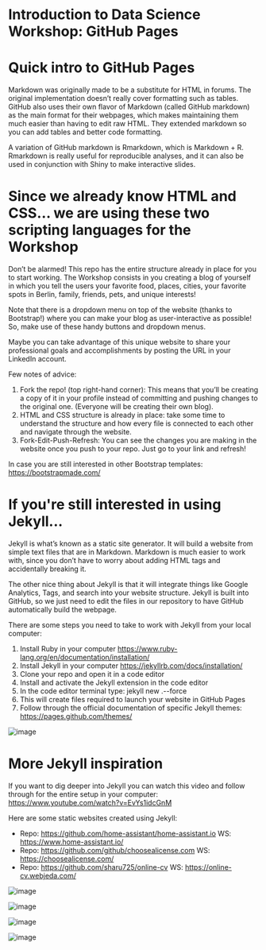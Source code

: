# Introduction to Data Science Workshop: GitHub Pages

# Quick intro to GitHub Pages

Markdown was originally made to be a substitute for HTML in forums. The original implementation doesn’t really cover formatting such as tables.
GitHub also uses their own flavor of Markdown (called GitHub markdown) as the main format for their webpages, which makes maintaining them much easier than having to edit raw HTML. They extended markdown so you can add tables and better code formatting.

A variation of GitHub markdown is Rmarkdown, which is Markdown + R. Rmarkdown is really useful for reproducible analyses, and it can also be used in conjunction with Shiny to make interactive slides.

# Since we already know HTML and CSS… we are using these two scripting languages for the Workshop

Don’t be alarmed! This repo has the entire structure already in place for you to start working.
The Workshop consists in you creating a blog of yourself in which you tell the users your favorite food, places, cities, your favorite spots in Berlin, family, friends, pets, and unique interests!

Note that there is a dropdown menu on top of the website (thanks to Bootstrap!) where you can make your blog as user-interactive as possible! So, make use of these handy buttons and dropdown menus.

Maybe you can take advantage of this unique website to share your professional goals and accomplishments by posting the URL in your LinkedIn account.

Few notes of advice:
1. Fork the repo! (top right-hand corner): This means that you’ll be creating a copy of it in your profile instead of committing and pushing changes to the original one. (Everyone will be creating their own blog).
2. HTML and CSS structure is already in place: take some time to understand the structure and how every file is connected to each other and navigate through the website.
3. Fork-Edit-Push-Refresh: You can see the changes you are making in the website once you push to your repo. Just go to your link and refresh!

In case you are still interested in other Bootstrap templates: 
https://bootstrapmade.com/

# If you're still interested in using Jekyll...

Jekyll is what’s known as a static site generator. It will build a website from simple text files that are in Markdown. Markdown is much easier to work with, since you don’t have to worry about adding HTML tags and accidentally breaking it.

The other nice thing about Jekyll is that it will integrate things like Google Analytics, Tags, and search into your website structure.
Jekyll is built into GitHub, so we just need to edit the files in our repository to have GitHub automatically build the webpage.

There are some steps you need to take to work with Jekyll from your local computer:
1. Install Ruby in your computer
https://www.ruby-lang.org/en/documentation/installation/
2. Install Jekyll in your computer
https://jekyllrb.com/docs/installation/
3. Clone your repo and open it in a code editor
4. Install and activate the Jekyll extension in the code editor
5. In the code editor terminal type: jekyll new .--force
6. This will create files required to launch your website in GitHub Pages
7. Follow through the official documentation of specific Jekyll themes: 
https://pages.github.com/themes/  

![image](https://user-images.githubusercontent.com/73721626/202047733-5b70f10d-3220-4b23-b45d-0ad8ceaaeaef.png)

# More Jekyll inspiration

If you want to dig deeper into Jekyll you can watch this video and follow through for the entire setup in your computer:
https://www.youtube.com/watch?v=EvYs1idcGnM

Here are some static websites created using Jekyll:
- Repo: https://github.com/home-assistant/home-assistant.io WS: https://www.home-assistant.io/
- Repo: https://github.com/github/choosealicense.com WS: https://choosealicense.com/
- Repo: https://github.com/sharu725/online-cv WS: https://online-cv.webjeda.com/

















![image](https://user-images.githubusercontent.com/73721626/122093340-9b759c80-cdd0-11eb-9e3a-8fb5f29d6445.png)

![image](https://user-images.githubusercontent.com/73721626/122093416-ae886c80-cdd0-11eb-9a04-ebfb9d71c148.png)

![image](https://user-images.githubusercontent.com/73721626/122093482-bcd68880-cdd0-11eb-9dd6-35caac3191c6.png)

![image](https://user-images.githubusercontent.com/73721626/122093624-dd9ede00-cdd0-11eb-8197-773785139070.png)

